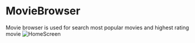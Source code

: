 # MovieBrowser
Movie browser is used for search most popular movies and highest rating movie
![HomeScreen](https://user-images.githubusercontent.com/31617973/83964731-8700e900-a8cc-11ea-8f51-ec21cf4b0f69.png)
